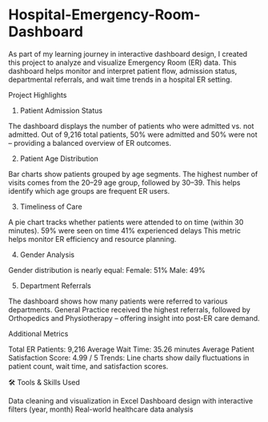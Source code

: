 # Hospital-Emergency-Room-Dashboard
As part of my learning journey in interactive dashboard design, I created this project to analyze and visualize Emergency Room (ER) data. This dashboard helps monitor and interpret patient flow, admission status, departmental referrals, and wait time trends in a hospital ER setting.

 Project Highlights
 
1. Patient Admission Status
   
The dashboard displays the number of patients who were admitted vs. not admitted. Out of 9,216 total patients, 50% were admitted and 50% were not – providing a balanced overview of ER outcomes.

2. Patient Age Distribution

Bar charts show patients grouped by age segments. The highest number of visits comes from the 20–29 age group, followed by 30–39. This helps identify which age groups are frequent ER users.

3. Timeliness of Care
   
A pie chart tracks whether patients were attended to on time (within 30 minutes).
59% were seen on time
41% experienced delays
This metric helps monitor ER efficiency and resource planning.

4. Gender Analysis
   
Gender distribution is nearly equal:
 Female: 51%
 Male: 49%

5. Department Referrals
   
The dashboard shows how many patients were referred to various departments. General Practice received the highest referrals, followed by Orthopedics and Physiotherapy – offering insight into post-ER care demand.

 Additional Metrics
 
Total ER Patients: 9,216
Average Wait Time: 35.26 minutes
Average Patient Satisfaction Score: 4.99 / 5
Trends: Line charts show daily fluctuations in patient count, wait time, and satisfaction scores.

🛠️ Tools & Skills Used

Data cleaning and visualization in Excel
Dashboard design with interactive filters (year, month)
Real-world healthcare data analysis


